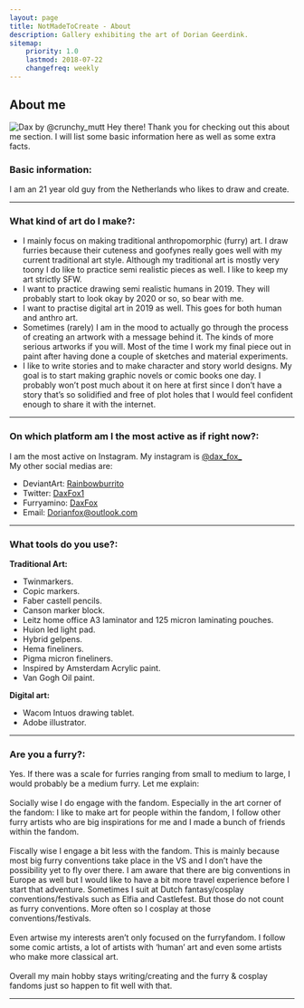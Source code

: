 ```yaml
---
layout: page
title: NotMadeToCreate - About
description: Gallery exhibiting the art of Dorian Geerdink.
sitemap:
    priority: 1.0
    lastmod: 2018-07-22
    changefreq: weekly
---
```

## About me

<span class="image left"><img src="https://farm8.staticflickr.com/7828/32638918418_3ec66b8a2d.jpg" alt="Dax by @crunchy_mutt"/></span>
Hey there! Thank you for checking out this about me section. I will list some basic information here as well as some extra facts. 

### Basic information: 
I am an 21 year old guy from the Netherlands who likes to draw and create.

<hr />

### What kind of art do I make?: 
<ul>
    <li>I mainly focus on making traditional anthropomorphic (furry) art. I draw furries because their cuteness and goofynes really goes well with my current traditional art style. Although my traditional art is mostly very toony I do like to practice semi realistic pieces as well. I like to keep my art strictly SFW.</li>
    <li>I want to practice drawing semi realistic humans in 2019. They will probably start to look okay by 2020 or so, so bear with me.</li>
    <li>I want to practise digital art in 2019 as well. This goes for both human and anthro art.</li>
    <li>Sometimes (rarely) I am in the mood to actually go through the process of creating an artwork with a message behind it. The kinds of more serious artworks if you will. Most of the time I work my final piece out in paint after having done a couple of sketches and material experiments.</li>
    <li>I like to write stories and to make character and story world designs. My goal is to start making graphic novels or comic books one day. I probably won’t post much about it on here at first since I don’t have a story that’s so solidified and free of plot holes that I would feel confident enough to share it with the internet.</li>
</ul>

<hr />

### On which platform am I the most active as if right now?:
I am the most active on Instagram. My instagram is <a href="https://www.instagram.com/dax_fox_/">@dax_fox_</a><br>
My other social medias are:
<ul>
    <li>DeviantArt: <a href="https://www.deviantart.com/rainbowburrito">Rainbowburrito</a></li>
    <li>Twitter: <a href="https://twitter.com/daxfox1">DaxFox1</a></li>
    <li>Furryamino: <a href="https://aminoapps.com/c/furry-amino/page/user/daxfox/ERqa_5k3u4fVwdBY6arl62QPm85rMPJ4ga">DaxFox</a></li>
    <li>Email: <a href="mailto:dorianfox@outlook.com">Dorianfox@outlook.com</a></li>
</ul>

<hr />

### What tools do you use?:
<b>Traditional Art:</b>
<ul>
	<li>Twinmarkers.</li>
	<li>Copic markers.</li>
	<li>Faber castell pencils. </li>
	<li>Canson marker block.</li>
	<li>Leitz home office A3 laminator and 125 micron laminating pouches.</li>
	<li>Huion led light pad.</li>
	<li>Hybrid gelpens.</li>
	<li>Hema fineliners.</li>
	<li>Pigma micron fineliners.</li>
	<li>Inspired by  Amsterdam Acrylic paint.</li>
	<li>Van Gogh Oil paint.</li>
</ul>

<b>Digital art:</b>
<ul>
	<li>Wacom Intuos drawing tablet.</li>
	<li>Adobe illustrator.</li>
</ul>

<hr />

### Are you a furry?:
<div class="box">
Yes. If there was a scale for furries ranging from small to medium to large, I would probably be a medium furry. Let me explain:<br><br>
Socially wise I do engage with the fandom. Especially in the art corner of the fandom: I like to make art for people within the fandom, I follow other furry artists who are big inspirations for me and I made a bunch of friends within the fandom.<br><br>
Fiscally wise I engage a bit less with the fandom. This is mainly because most big furry conventions take place in the VS and I don’t have the possibility yet to fly over there. I am aware that there are big conventions in Europe as well but I would like to have a bit more travel experience before I start that adventure. Sometimes I suit at Dutch fantasy/cosplay conventions/festivals such as Elfia and Castlefest. But those do not count as furry conventions. More often so I cosplay at those conventions/festivals.<br><br>
Even artwise my interests aren’t only focused on the furryfandom. I follow some comic artists, a lot of artists with ‘human’ art and even some artists who make more classical art.<br><br>
Overall my main hobby stays writing/creating and the furry & cosplay fandoms just so happen to fit well with that.
</div>

<hr />
